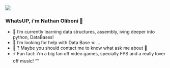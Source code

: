 <img src = “banner.gif” widht = “325px” >


### WhatsUP, i'm Nathan Oliboni 👋

- 🌱 I’m currently learning data structures, assembly,  iving deeper into python, DataBases!
- 🤔 I’m looking for help with Data Base ☠ ...
- 💬 ? Maybe you should contact me to know what ask me about 👻
- ⚡ Fun fact: i'm a big fan off video games, specially FPS and a really lover off music!
“”
